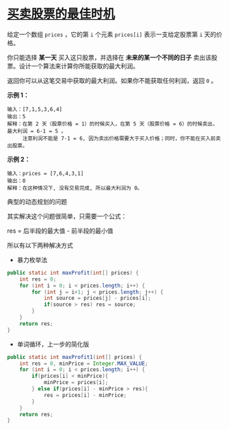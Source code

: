 # [买卖股票的最佳时机](https://leetcode-cn.com/problems/best-time-to-buy-and-sell-stock/)

给定一个数组 `prices` ，它的第 `i` 个元素 `prices[i]` 表示一支给定股票第 `i` 天的价格。

你只能选择 **某一天** 买入这只股票，并选择在 **未来的某一个不同的日子** 卖出该股票。设计一个算法来计算你所能获取的最大利润。

返回你可以从这笔交易中获取的最大利润。如果你不能获取任何利润，返回 `0` 。

 

**示例 1：**

```
输入：[7,1,5,3,6,4]
输出：5
解释：在第 2 天（股票价格 = 1）的时候买入，在第 5 天（股票价格 = 6）的时候卖出，最大利润 = 6-1 = 5 。
     注意利润不能是 7-1 = 6, 因为卖出价格需要大于买入价格；同时，你不能在买入前卖出股票。
```

**示例 2：**

```
输入：prices = [7,6,4,3,1]
输出：0
解释：在这种情况下, 没有交易完成, 所以最大利润为 0。
```



典型的动态规划的问题

其实解决这个问题很简单，只需要一个公式：

res = 后半段的最大值 - 前半段的最小值

所以有以下两种解决方式

+ 暴力枚举法

```java
public static int maxProfit(int[] prices) {
    int res = 0;
    for (int i = 0; i < prices.length; i++) {
        for (int j = i+1; j < prices.length; j++) {
            int source = prices[j] - prices[i];
            if(source > res) res = source;
        }
    }
    return res;
}
```

+ 单词循环，上一步的简化版

```java
public static int maxProfit1(int[] prices) {
    int res = 0, minPrice = Integer.MAX_VALUE;
    for (int i = 0; i < prices.length; i++) {
        if(prices[i] < minPrice){
            minPrice = prices[i];
        } else if(prices[i] - minPrice > res){
            res = prices[i] - minPrice;
        }
    }
    return res;
}
```

